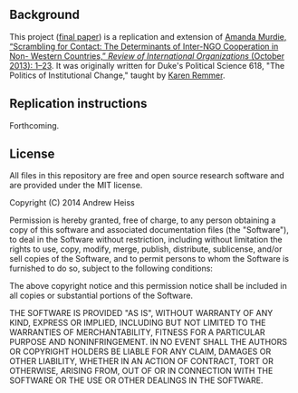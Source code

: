 ## Background

This project ([final paper](http://www.andrewheiss.com/research/Andrew%20Heiss%20-%20Do%20Democracies%20Discourage%20NGO%20Cooperation.pdf)) is a replication and extension of [Amanda Murdie, “Scrambling for Contact: The Determinants of Inter-NGO Cooperation in Non- Western Countries,” *Review of International Organizations* (October 2013): 1–23](http://link.springer.com/article/10.1007/s11558-013-9180-2). It was originally written for Duke's Political Science 618, "The Politics of Institutional Change," taught by [Karen Remmer](http://polisci.duke.edu/people?Gurl=&Uil=1557&subpage=profile).


## Replication instructions

Forthcoming.


## License

All files in this repository are free and open source research software and are provided under the MIT license.

Copyright (C) 2014 Andrew Heiss

Permission is hereby granted, free of charge, to any person obtaining a copy of this software and associated documentation files (the "Software"), to deal in the Software without restriction, including without limitation the rights to use, copy, modify, merge, publish, distribute, sublicense, and/or sell copies of the Software, and to permit persons to whom the Software is furnished to do so, subject to the following conditions:

The above copyright notice and this permission notice shall be included in all copies or substantial portions of the Software.

THE SOFTWARE IS PROVIDED "AS IS", WITHOUT WARRANTY OF ANY KIND, EXPRESS OR IMPLIED, INCLUDING BUT NOT LIMITED TO THE WARRANTIES OF MERCHANTABILITY, FITNESS FOR A PARTICULAR PURPOSE AND NONINFRINGEMENT. IN NO EVENT SHALL THE AUTHORS OR COPYRIGHT HOLDERS BE LIABLE FOR ANY CLAIM, DAMAGES OR OTHER LIABILITY, WHETHER IN AN ACTION OF CONTRACT, TORT OR OTHERWISE, ARISING FROM, OUT OF OR IN CONNECTION WITH THE SOFTWARE OR THE USE OR OTHER DEALINGS IN THE SOFTWARE.